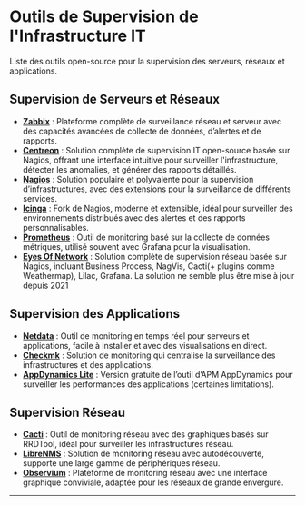 # Outils de Supervision de l'Infrastructure IT

Liste des outils open-source pour la supervision des serveurs, réseaux et applications.

## Supervision de Serveurs et Réseaux
- **[Zabbix](https://www.zabbix.com/)** : Plateforme complète de surveillance réseau et serveur avec des capacités avancées de collecte de données, d’alertes et de rapports.
- **[Centreon](https://www.centreon.com/)** : Solution complète de supervision IT open-source basée sur Nagios, offrant une interface intuitive pour surveiller l'infrastructure, détecter les anomalies, et générer des rapports détaillés.
- **[Nagios](https://www.nagios.org/)** : Solution populaire et polyvalente pour la supervision d’infrastructures, avec des extensions pour la surveillance de différents services.
- **[Icinga](https://icinga.com/)** : Fork de Nagios, moderne et extensible, idéal pour surveiller des environnements distribués avec des alertes et des rapports personnalisables.
- **[Prometheus](https://prometheus.io/)** : Outil de monitoring basé sur la collecte de données métriques, utilisé souvent avec Grafana pour la visualisation.
- **[Eyes Of Network](https://www.eyesofnetwork.com/fr)** : Solution complète de supervision réseau basée sur Nagios, incluant Business Process, NagVis, Cacti(+ plugins comme Weathermap), Lilac, Grafana. La solution ne semble plus être mise à jour depuis 2021

## Supervision des Applications
- **[Netdata](https://www.netdata.cloud/)** : Outil de monitoring en temps réel pour serveurs et applications, facile à installer et avec des visualisations en direct.
- **[Checkmk](https://checkmk.com/)** : Solution de monitoring qui centralise la surveillance des infrastructures et des applications.
- **[AppDynamics Lite](https://www.appdynamics.com/fr)** : Version gratuite de l’outil d’APM AppDynamics pour surveiller les performances des applications (certaines limitations).

## Supervision Réseau
- **[Cacti](https://www.cacti.net/)** : Outil de monitoring réseau avec des graphiques basés sur RRDTool, idéal pour surveiller les infrastructures réseau.
- **[LibreNMS](https://www.librenms.org/)** : Solution de monitoring réseau avec autodécouverte, supporte une large gamme de périphériques réseau.
- **[Observium](https://www.observium.org/)** : Plateforme de monitoring réseau avec une interface graphique conviviale, adaptée pour les réseaux de grande envergure.


---

